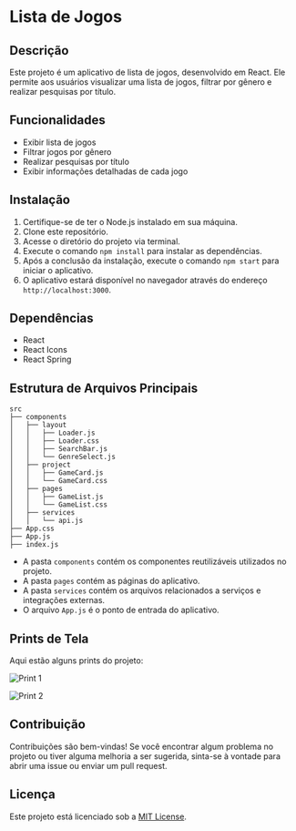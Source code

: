 # Lista de Jogos

## Descrição

Este projeto é um aplicativo de lista de jogos, desenvolvido em React. Ele permite aos usuários visualizar uma lista de jogos, filtrar por gênero e realizar pesquisas por título.

## Funcionalidades

- Exibir lista de jogos
- Filtrar jogos por gênero
- Realizar pesquisas por título
- Exibir informações detalhadas de cada jogo

## Instalação

1. Certifique-se de ter o Node.js instalado em sua máquina.
2. Clone este repositório.
3. Acesse o diretório do projeto via terminal.
4. Execute o comando `npm install` para instalar as dependências.
5. Após a conclusão da instalação, execute o comando `npm start` para iniciar o aplicativo.
6. O aplicativo estará disponível no navegador através do endereço `http://localhost:3000`.

## Dependências

- React
- React Icons
- React Spring

## Estrutura de Arquivos Principais

```
src
├── components
│   ├── layout
│   │   ├── Loader.js
│   │   ├── Loader.css
│   │   ├── SearchBar.js
│   │   └── GenreSelect.js
│   ├── project
│   │   ├── GameCard.js
│   │   └── GameCard.css
│   ├── pages
│   │   ├── GameList.js
│   │   └── GameList.css
│   ├── services
│   │   └── api.js
├── App.css
├── App.js
├── index.js
```

- A pasta `components` contém os componentes reutilizáveis utilizados no projeto.
- A pasta `pages` contém as páginas do aplicativo.
- A pasta `services` contém os arquivos relacionados a serviços e integrações externas.
- O arquivo `App.js` é o ponto de entrada do aplicativo.

## Prints de Tela

Aqui estão alguns prints do projeto:

![Print 1]([caminho/para/print1.png](https://github.com/klebermkardel/app-masters/blob/main/img/print1.png?raw=true))


![Print 2](caminho/para/print2.png)



## Contribuição

Contribuições são bem-vindas! Se você encontrar algum problema no projeto ou tiver alguma melhoria a ser sugerida, sinta-se à vontade para abrir uma issue ou enviar um pull request.

## Licença

Este projeto está licenciado sob a [MIT License](LICENSE).

